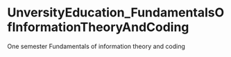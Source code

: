 # UnversityEducation_FundamentalsOfInformationTheoryAndCoding
One semester Fundamentals of information theory and coding

